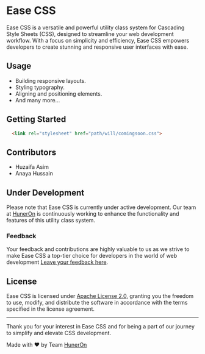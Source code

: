 # Ease CSS
Ease CSS is a versatile and powerful utility class system for Cascading Style Sheets (CSS), designed to streamline your web development workflow. With a focus on simplicity and efficiency, Ease CSS empowers developers to create stunning and responsive user interfaces with ease.

## Usage
-  Building responsive layouts.
-  Styling typography.
-  Aligning and positioning elements.
-  And many more...

## Getting Started
```html
  <link rel="stylesheet" href="path/will/comingsoon.css">
```

## Contributors
-  Huzaifa Asim
-  Anaya Hussain

## Under Development
Please note that Ease CSS is currently under active development. Our team at [HunerOn](https://huneron.site/) is continuously working to enhance the functionality and features of this utility class system.

### Feedback
Your feedback and contributions are highly valuable to us as we strive to make Ease CSS a top-tier choice for developers in the world of web development [Leave your feedback here](https://github.com/huzaifaasim017/easeCSS/issues).

## License
Ease CSS is licensed under [Apache License 2.0](https://github.com/huzaifaasim017/easeCSS/blob/main/LICENSE), granting you the freedom to use, modify, and distribute the software in accordance with the terms specified in the license agreement.

---
Thank you for your interest in Ease CSS and for being a part of our journey to simplify and elevate CSS development.

Made with :heart: by Team [HunerOn](https://huneron.site/)
